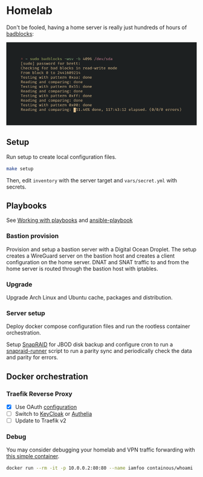 # Homelab

Don't be fooled, having a home server is really just hundreds of hours of [badblocks](https://wiki.archlinux.org/index.php/Badblocks):

![sudo badblocks -wsv -b 4096 /dev/sda output](./screenshots/badblocks.png)

## Setup

Run setup to create local configuration files.

```sh
make setup
```

Then, edit `inventory` with the server target and `vars/secret.yml` with secrets.

## Playbooks

See [Working with playbooks](https://docs.ansible.com/ansible/latest/user_guide/playbooks.html) and [ansible-playbook](https://docs.ansible.com/ansible/latest/cli/ansible-playbook.html)

### Bastion provision

Provision and setup a bastion server with a Digital Ocean Droplet. The setup creates a WireGuard server on the bastion host and creates a client configuration on the home server. DNAT and SNAT traffic to and from the home server is routed through the bastion host with iptables.

### Upgrade

Upgrade Arch Linux and Ubuntu cache, packages and distribution.

### Server setup

Deploy docker compose configuration files and run the rootless container orchestration.

Setup [SnapRAID](https://www.snapraid.it/) for JBOD disk backup and configure cron to run a [snapraid-runner](https://github.com/Chronial/snapraid-runner) script to run a parity sync and periodically check the data and parity for errors.

## Docker orchestration

### Traefik Reverse Proxy

-   [x] Use OAuth [configuration](https://github.com/CVJoint/docker-compose/blob/master/ymlfiles/traefik.yml)
-   [ ] Switch to [KeyCloak](https://www.keycloak.org/index.html) or [Authelia](https://github.com/clems4ever/authelia)
-   [ ] Update to Traefik v2

### Debug

You may consider debugging your homelab and VPN traffic forwarding with [this simple container](https://github.com/containous/whoami).

```sh
docker run --rm -it -p 10.0.0.2:80:80 --name iamfoo containous/whoami
```
